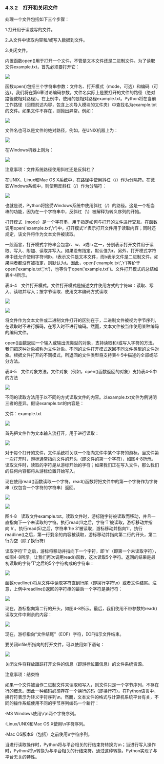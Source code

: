    

### 4.3.2　打开和关闭文件

处理一个文件包括如下三个步骤：

1.打开用于读或写的文件。

2.从文件中读取内容和/或写入数据到文件。

3.关闭文件。

内置函数open()用于打开一个文件，不管是文本文件还是二进制文件。为了读取文件example.txt，首先必须要打开它：

![](0-Assets/Epubook/程序员编程语言经典合集（计算机科学丛书5册套装），javapython编程语言含经典教材龙书《编译原理》%20(Bruce%20Eckel%20%20Alfred%20V.%20Aho%20%20Monica%20S.%20Lam%20etc.)%20(Z-Library)/images/image08276.jpeg)

函数open()包括三个字符串参数：文件名、打开模式（mode，可选）和编码（可选）。我们将在第6章讨论编码参数。文件名实际上是要打开的文件的路径（绝对路径或相对路径）。在上例中，使用的是相对路径example.txt。Python将在当前工作路径（回顾前述内容，包含上次导入模块的文件夹）中查找名为example.txt的文件。如果文件不存在，则抛出异常。例如：

![](0-Assets/Epubook/程序员编程语言经典合集（计算机科学丛书5册套装），javapython编程语言含经典教材龙书《编译原理》%20(Bruce%20Eckel%20%20Alfred%20V.%20Aho%20%20Monica%20S.%20Lam%20etc.)%20(Z-Library)/images/image08277.jpeg)

文件名也可以是文件的绝对路径，例如，在UNIX机器上为：

![](0-Assets/Epubook/程序员编程语言经典合集（计算机科学丛书5册套装），javapython编程语言含经典教材龙书《编译原理》%20(Bruce%20Eckel%20%20Alfred%20V.%20Aho%20%20Monica%20S.%20Lam%20etc.)%20(Z-Library)/images/image08278.jpeg)

在Windows机器上则为：

![](0-Assets/Epubook/程序员编程语言经典合集（计算机科学丛书5册套装），javapython编程语言含经典教材龙书《编译原理》%20(Bruce%20Eckel%20%20Alfred%20V.%20Aho%20%20Monica%20S.%20Lam%20etc.)%20(Z-Library)/images/image08279.jpeg)

注意事项：文件系统路径使用斜杠还是反斜杠？

在UNIX、Linux和Mac OS X系统中，在路径中使用斜杠（/）作为分隔符。在微软Windows系统中，则使用反斜杠（/）作为分隔符：

![](0-Assets/Epubook/程序员编程语言经典合集（计算机科学丛书5册套装），javapython编程语言含经典教材龙书《编译原理》%20(Bruce%20Eckel%20%20Alfred%20V.%20Aho%20%20Monica%20S.%20Lam%20etc.)%20(Z-Library)/images/image08280.jpeg)

也就是说，Python将接受Windows系统中使用斜杠（/）的路径。这是一个相当棒的功能，因为在一个字符串中，反斜杠（\）被解释为转义序列的开始。

打开模式（mode）是一个字符串，用于指定如何与打开的文件进行交互。在函数调用open('example.txt','r')中，打开模式'r'表示打开文件用于读取内容；同时还规定，该文件将作为文本文件被读取。

一般而言，打开模式字符串会包含r、w、a或r+之一，分别表示打开文件用于读取、写入、附加、读取并写入。如果没有指定，默认值为r。另外，打开模式字符串中还允许使用字符t和b，t表示文件是文本文件，而b表示文件是二进制文件。如果两者都没有被指定，则默认为t。因此，open('example.txt','r')等价于open('example.txt','rt')，也等价于open('example.txt')。文件打开模式的总结如表4-4所示。

表4-4　文件打开模式。文件打开模式是描述文件使用方式的字符串：读取、写入、读取并写入；按字节读取、使用文本编码方式读取

![](0-Assets/Epubook/程序员编程语言经典合集（计算机科学丛书5册套装），javapython编程语言含经典教材龙书《编译原理》%20(Bruce%20Eckel%20%20Alfred%20V.%20Aho%20%20Monica%20S.%20Lam%20etc.)%20(Z-Library)/images/image08281.jpeg)

![](0-Assets/Epubook/程序员编程语言经典合集（计算机科学丛书5册套装），javapython编程语言含经典教材龙书《编译原理》%20(Bruce%20Eckel%20%20Alfred%20V.%20Aho%20%20Monica%20S.%20Lam%20etc.)%20(Z-Library)/images/image08282.jpeg)

将文件作为文本文件或二进制文件打开的区别在于，二进制文件被视为字节序列，在读取时不进行解码，在写入时不进行编码。然而，文本文件被当作使用某种编码的编码文件。

open()函数返回一个输入或输出流类型的对象，支持读取和/或写入字符的方法。我们把这种对象被称为文件对象。不同的文件打开模式返回不同文件类型的文件对象。根据文件打开的不同模式，所返回的文件类型将支持表4-5中描述的全部或部分方法。

表4-5　文件对象方法。文件对象（例如，open()函数返回的对象）支持表4-5中的方法

![](0-Assets/Epubook/程序员编程语言经典合集（计算机科学丛书5册套装），javapython编程语言含经典教材龙书《编译原理》%20(Bruce%20Eckel%20%20Alfred%20V.%20Aho%20%20Monica%20S.%20Lam%20etc.)%20(Z-Library)/images/image08283.jpeg)

不同的读取方法用于以不同的方式读取文件的内容。以example.txt文件为例说明三者的差异。假设example.txt的内容是：

文件：example.txt

![](0-Assets/Epubook/程序员编程语言经典合集（计算机科学丛书5册套装），javapython编程语言含经典教材龙书《编译原理》%20(Bruce%20Eckel%20%20Alfred%20V.%20Aho%20%20Monica%20S.%20Lam%20etc.)%20(Z-Library)/images/image08284.jpeg)

首先把文件作为文本输入流打开，用于进行读取：

![](0-Assets/Epubook/程序员编程语言经典合集（计算机科学丛书5册套装），javapython编程语言含经典教材龙书《编译原理》%20(Bruce%20Eckel%20%20Alfred%20V.%20Aho%20%20Monica%20S.%20Lam%20etc.)%20(Z-Library)/images/image08285.jpeg)

对于每个打开的文件，文件系统将关联一个指向文件中某个字符的游标。当文件第一次打开时，游标通常指向文件的开头（即文件的第一个字符），如图4-8所示。读取文件时，读取的字符是从游标开始的字符；如果我们正在写入文件，那么我们的任何内容都将从游标位置开始写入。

现在使用read()函数读取一个字符。read()函数将把文件中的第一个字符作为字符串（仅包含一个字符的字符串）返回。

![](0-Assets/Epubook/程序员编程语言经典合集（计算机科学丛书5册套装），javapython编程语言含经典教材龙书《编译原理》%20(Bruce%20Eckel%20%20Alfred%20V.%20Aho%20%20Monica%20S.%20Lam%20etc.)%20(Z-Library)/images/image08286.jpeg)

![](0-Assets/Epubook/程序员编程语言经典合集（计算机科学丛书5册套装），javapython编程语言含经典教材龙书《编译原理》%20(Bruce%20Eckel%20%20Alfred%20V.%20Aho%20%20Monica%20S.%20Lam%20etc.)%20(Z-Library)/images/image08287.jpeg)

图4-8　读取文件example.txt。读取文件时，游标随字符被读取而移动，并且一直指向下一个未读取的字符。执行read(1)之后，字符'T'被读取，游标移动并指向'h'。执行read(5)之后，字符串'he 3'被读取，游标移动并指向'l'。执行readline()之后，第一行剩余的内容被读取，游标移动并指向第二行的开头，第二行为空（除了换行符）

读取字符'T'之后，游标将移动并指向下一个字符，即'h'（即第一个未读取字符），如图4-8所示。让我们再次调用read()函数，这次读取5个字符。返回的结果是最初读取的字符'T'之后的5个字符构成的字符串：

![](0-Assets/Epubook/程序员编程语言经典合集（计算机科学丛书5册套装），javapython编程语言含经典教材龙书《编译原理》%20(Bruce%20Eckel%20%20Alfred%20V.%20Aho%20%20Monica%20S.%20Lam%20etc.)%20(Z-Library)/images/image08288.jpeg)

函数readline()将从文件中读取字符直到行尾（即换行字符\n）或者文件结尾。注意，上例中readline()返回的字符串的最后一个字符是换行符：

![](0-Assets/Epubook/程序员编程语言经典合集（计算机科学丛书5册套装），javapython编程语言含经典教材龙书《编译原理》%20(Bruce%20Eckel%20%20Alfred%20V.%20Aho%20%20Monica%20S.%20Lam%20etc.)%20(Z-Library)/images/image08289.jpeg)

现在，游标指向第二行的开头，如图4-8所示。最后，我们使用不带参数的read()读取文件中剩余的内容：

![](0-Assets/Epubook/程序员编程语言经典合集（计算机科学丛书5册套装），javapython编程语言含经典教材龙书《编译原理》%20(Bruce%20Eckel%20%20Alfred%20V.%20Aho%20%20Monica%20S.%20Lam%20etc.)%20(Z-Library)/images/image08290.jpeg)

现在，游标指向“文件结尾”（EOF）字符，EOF指示文件结束。

要关闭infile所指向的打开文件，可以使用如下语句：

![](0-Assets/Epubook/程序员编程语言经典合集（计算机科学丛书5册套装），javapython编程语言含经典教材龙书《编译原理》%20(Bruce%20Eckel%20%20Alfred%20V.%20Aho%20%20Monica%20S.%20Lam%20etc.)%20(Z-Library)/images/image08291.jpeg)

关闭文件将释放跟踪打开文件的信息（即游标位置信息）的文件系统资源。

注意事项：结束符

如果一个文件被当作二进制文件来读取和写入，则文件只是一个字节序列，不存在行的概念。因此一种编码必须存在一个换行的码（即换行符）。在Python语言中，换行符表示为转义字符序列\n。然而，文本文件的格式与计算机系统平台有关，不同的操作系统使用不同的字节序列编码一个新行：

·MS Windows使用\r\n两个字符序列。

·Linux/UNIX和Mac OS X使用\n字符序列。

·Mac OS版本9（包括）之前使用\r字符序列。

当进行读取操作时，Python将与平台相关的行结束符转换为\n；当进行写入操作时，Python将\n转换为与平台相关的行结束符。通过这种转换，Python实现了与平台无关的特性。
